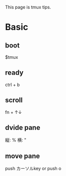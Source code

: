 This page is tmux tips.

# Basic
## boot
$tmux

## ready
ctrl + b

## scroll
fn + ↑↓

## dvide pane
縦: %
横: "

## move pane
push カーソルkey or push o 
